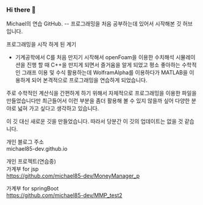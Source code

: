 ### Hi there 👋

<!--
**michael85-dev/michael85-dev** is a ✨ _special_ ✨ repository because its `README.md` (this file) appears on your GitHub profile.

Here are some ideas to get you started:

- 🔭 I’m currently working on ...
- 🌱 I’m currently learning ...
- 👯 I’m looking to collaborate on ...
- 🤔 I’m looking for help with ...
- 💬 Ask me about ...
- 📫 How to reach me: ...
- 😄 Pronouns: ...
- ⚡ Fun fact: ...
-->


Michael의 연습 GitHub.
-- 프로그래밍을 처음 공부하는데 있어서 시작해본 깃 허브 입니다.

프로그래밍을 시작 하게 된 계기
- 기계공학에서 C를 처음 만지기 시작해서 openFoam을 이용한 수치해석 시뮬레이션을 진행 할 때 C++을 만지게 되면서 즐거움을 알게 되었고 평소 좋아하는 수학적인 그래프 이용 및 수식 활용하는데 WolframAlpha를 이용하다가 MATLAB을 이용하게 되어 본격적으로 프로그래밍을 연습하게 되었습니다.

주로 수학적인 계산식을 간편하게 하기 위해서 자체적으로 프로그래밍을 이용한 파일을 만들었습니다만 최근들어서 이런 부분을 좀더 활용해 볼 수 있지 않을까 싶어 다양한 분야로 넓혀 가고 싶다고 생각하고 있습니다.

이 깃 대신 새로운 깃을 만들었습니다. 따라서 당분간 이 깃의 업데이트는 없을 것 같습니다.

개인 블로그 주소 <br>
michael85-dev.github.io 

개인 프로젝트(연습중) <br>
가계부 for jsp <br>
https://github.com/michael85-dev/MoneyManager_p

가계부 for springBoot <br>
https://github.com/michael85-dev/MMP_test2